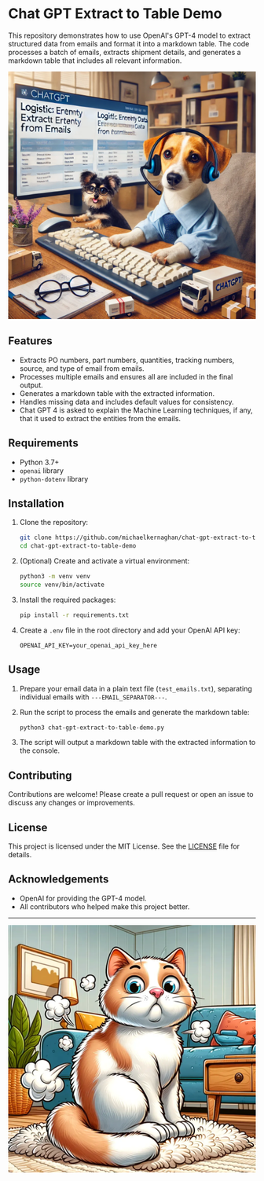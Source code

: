 # Chat GPT Extract to Table Demo

This repository demonstrates how to use OpenAI's GPT-4 model to extract structured data from emails and format it into a markdown table. The code processes a batch of emails, extracts shipment details, and generates a markdown table that includes all relevant information.

![Demo Screenshot](images/demo-screenshot.png)

## Features

- Extracts PO numbers, part numbers, quantities, tracking numbers, source, and type of email from emails.
- Processes multiple emails and ensures all are included in the final output.
- Generates a markdown table with the extracted information.
- Handles missing data and includes default values for consistency.
- Chat GPT 4 is asked to explain the Machine Learning techniques, if any, that it used to extract the entities from the emails.

## Requirements

- Python 3.7+
- `openai` library
- `python-dotenv` library

## Installation

1. Clone the repository:
    ```sh
    git clone https://github.com/michaelkernaghan/chat-gpt-extract-to-table-demo.git
    cd chat-gpt-extract-to-table-demo
    ```

2. (Optional) Create and activate a virtual environment:
    ```sh
    python3 -m venv venv
    source venv/bin/activate
    ```

3. Install the required packages:
    ```sh
    pip install -r requirements.txt
    ```

4. Create a `.env` file in the root directory and add your OpenAI API key:
    ```
    OPENAI_API_KEY=your_openai_api_key_here
    ```

## Usage

1. Prepare your email data in a plain text file (`test_emails.txt`), separating individual emails with `---EMAIL_SEPARATOR---`.

2. Run the script to process the emails and generate the markdown table:
    ```sh
    python3 chat-gpt-extract-to-table-demo.py
    ```

3. The script will output a markdown table with the extracted information to the console.

## Contributing

Contributions are welcome! Please create a pull request or open an issue to discuss any changes or improvements.

## License

This project is licensed under the MIT License. See the [LICENSE](LICENSE) file for details.

## Acknowledgements

- OpenAI for providing the GPT-4 model.
- All contributors who helped make this project better.

---
![Chat GPT Cat](images/chat_gpt_cat.png)